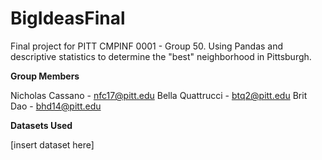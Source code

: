 # BigIdeasFinal
Final project for PITT CMPINF 0001 - Group 50. Using Pandas and descriptive statistics to determine the "best" neighborhood in Pittsburgh.

**Group Members**

Nicholas Cassano - nfc17@pitt.edu
Bella Quattrucci - btq2@pitt.edu
Brit Dao - bhd14@pitt.edu

**Datasets Used**

[insert dataset here]
